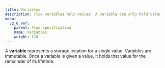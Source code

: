 ```yaml
---
title: Variables
description: Flux variables hold values. A variable can only hold values defined by its type.
menu:
  v2_0_ref:
    parent: Flux specification
    name: Variables
    weight: 120
---
```


A **variable** represents a storage location for a single value.
Variables are immutable.
Once a variable is given a value, it holds that value for the remainder of its lifetime.
